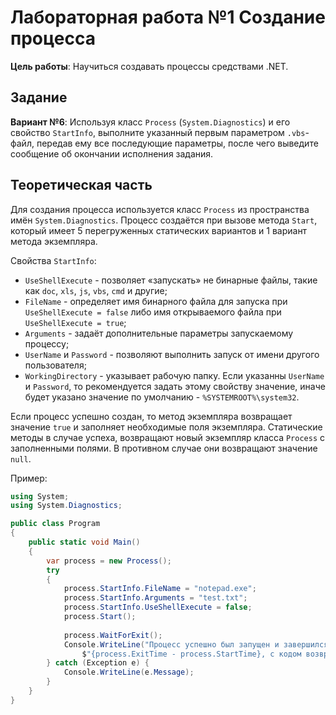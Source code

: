 # Лабораторная работа №1 Создание процесса

**Цель работы**: Научиться создавать процессы средствами .NET.

## Задание

**Вариант №6**: Используя класс `Process` (`System.Diagnostics`) и его свойство `StartInfo`, выполните указанный первым
параметром `.vbs`-файл, передав ему все последующие параметры, после чего выведите сообщение об окончании исполнения
задания.

## Теоретическая часть

Для создания процесса используется класс `Process` из пространства имён `System.Diagnostics`. Процесс создаётся при
вызове метода `Start`, который имеет 5 перегруженных статических вариантов и 1 вариант метода экземпляра.

Свойства `StartInfo`:

- `UseShellExecute` - позволяет «запускать» не бинарные файлы, такие как `doc`, `xls`, `js`, `vbs`, `cmd` и другие;
- `FileName` - определяет имя бинарного файла для запуска при `UseShellExecute = false` либо имя открываемого файла при
  `UseShellExecute = true`;
- `Arguments` - задаёт дополнительные параметры запускаемому процессу;
- `UserName` и `Password` - позволяют выполнить запуск от имени другого пользователя;
- `WorkingDirectory` - указывает рабочую папку. Если указанны `UserName` и `Password`, то рекомендуется задать этому
  свойству значение, иначе будет указано значение по умолчанию - `%SYSTEMROOT%\system32`.

Если процесс успешно создан, то метод экземпляра возвращает значение `true` и заполняет необходимые поля экземпляра.
Статические методы в случае успеха, возвращают новый экземпляр класса `Process` с заполненными полями. В противном
случае они возвращают значение `null`.

Пример:

```csharp
using System;
using System.Diagnostics;

public class Program
{
    public static void Main()
    {
        var process = new Process();
        try
        {
            process.StartInfo.FileName = "notepad.exe";
            process.StartInfo.Arguments = "test.txt";
            process.StartInfo.UseShellExecute = false;
            process.Start();
            
            process.WaitForExit();
            Console.WriteLine("Процесс успешно был запущен и завершился через " +
                $"{process.ExitTime - process.StartTime}, c кодом возврата {process.ExitCode}.");
        } catch (Exception e) {
            Console.WriteLine(e.Message);
        }
    }
}
```